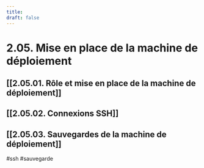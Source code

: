 ```yaml
---
title: 
draft: false
---
```

# 2.05. Mise en place de la machine de déploiement
## [[2.05.01. Rôle et mise en place de la machine de déploiement]]
## [[2.05.02. Connexions SSH]]
## [[2.05.03. Sauvegardes de la machine de déploiement]]

#ssh #sauvegarde 
